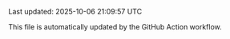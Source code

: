 Last updated: 2025-10-06 21:09:57 UTC

This file is automatically updated by the GitHub Action workflow.
